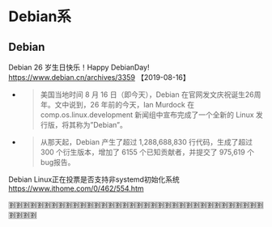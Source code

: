 
# Debian系

## Debian

Debian 26 岁生日快乐！Happy DebianDay! https://www.debian.cn/archives/3359 【2019-08-16】
- > 美国当地时间 8 月 16 日（即今天），Debian 在官网发文庆祝诞生26周年。文中说到，26 年前的今天，Ian Murdock 在 comp.os.linux.development 新闻组中宣布完成了一个全新的 Linux 发行版，将其称为”Debian”。
- > 从那天起，Debian 产生了超过 1,288,688,830 行代码，生成了超过 300 个衍生版本，增加了 6155 个已知贡献者，并提交了 975,619 个bug报告。

Debian Linux正在投票是否支持非systemd初始化系统 https://www.ithome.com/0/462/554.htm

:u5272::u5272::u5272::u5272::u5272::u5272::u5272::u5272::u5272::u5272::u5272::u5272::u5272::u5272::u5272::u5272::u5272::u5272::u5272::u5272::u5272::u5272::u5272::u5272::u5272::u5272::u5272::u5272::u5272::u5272::u5272::u5272::u5272::u5272::u5272::u5272::u5272::u5272::u5272::u5272:
